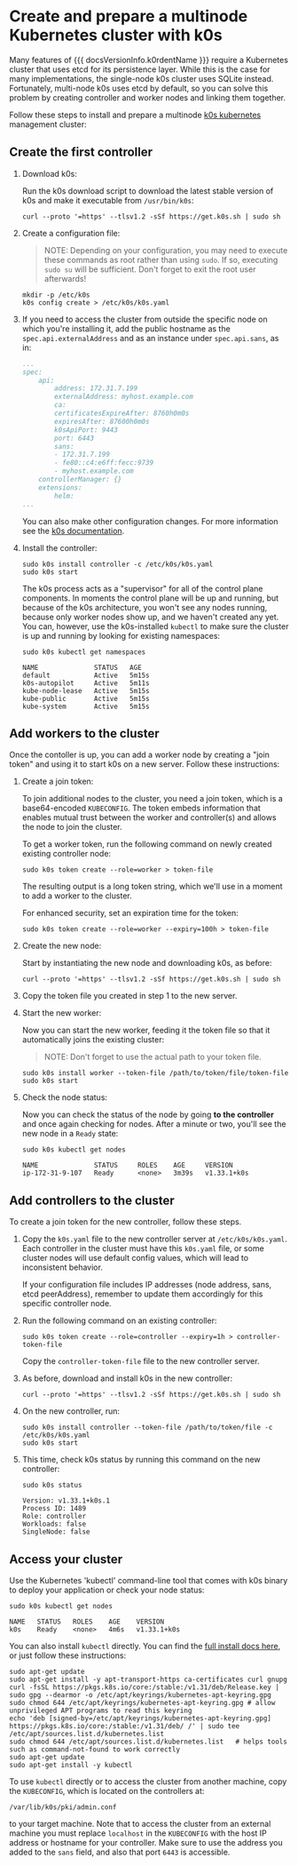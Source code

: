 # Create and prepare a multinode Kubernetes cluster with k0s

Many features of {{{ docsVersionInfo.k0rdentName }}} require a Kubernetes cluster that uses etcd for its persistence layer. While this is the case for many implementations, the single-node k0s cluster uses SQLite instead. Fortunately, multi-node k0s uses etcd by default, so you can solve this problem by creating controller and worker nodes and linking them together. 

Follow these steps to install and prepare a multinode [k0s kubernetes](https://k0sproject.io) management cluster:

## Create the first controller

1. Download k0s:

    Run the k0s download script to download the latest stable version of k0s and make it executable from `/usr/bin/k0s`:

    ```shell
    curl --proto '=https' --tlsv1.2 -sSf https://get.k0s.sh | sudo sh
    ```

2. Create a configuration file:

    > NOTE:
    > Depending on your configuration, you may need to execute these commands as root rather than using `sudo`. If so, executing `sudo su` will be sufficient. Don't forget to exit the root user afterwards!

    ```shell
    mkdir -p /etc/k0s
    k0s config create > /etc/k0s/k0s.yaml
    ```

3. If you need to access the cluster from outside the specific node on which you're installing it, add the public hostname as the `spec.api.externalAddress` and as an instance under `spec.api.sans`, as in:

    ```yaml
    ...
    spec:
        api:
            address: 172.31.7.199
            externalAddress: myhost.example.com
            ca:
            certificatesExpireAfter: 8760h0m0s
            expiresAfter: 87600h0m0s
            k0sApiPort: 9443
            port: 6443
            sans:
            - 172.31.7.199
            - fe80::c4:e6ff:fecc:9739
            - myhost.example.com
        controllerManager: {}
        extensions:
            helm:
    ...
    ```

    You can also make other configuration changes. For more information see the [k0s documentation](https://docs.k0sproject.io/stable/configuration/).

4. Install the controller:

    ```shell
    sudo k0s install controller -c /etc/k0s/k0s.yaml
    sudo k0s start
    ```

    The k0s process acts as a "supervisor" for all of the control plane components. In moments the control plane will be up and running, but because of the k0s architecture, you won't see any nodes running, because only worker nodes show up, and we haven't created any yet. You can, however, use the k0s-installed `kubectl` to make sure the cluster is up and running by looking for existing namespaces:

    ```shell
    sudo k0s kubectl get namespaces
    ```
    ```console
    NAME              STATUS   AGE
    default           Active   5m15s
    k0s-autopilot     Active   5m11s
    kube-node-lease   Active   5m15s
    kube-public       Active   5m15s
    kube-system       Active   5m15s
    ```

## Add workers to the cluster

Once the contoller is up, you can add a worker node by creating a "join token" and using it to start k0s on a new server. Follow these instructions:

1. Create a join token:

    To join additional nodes to the cluster, you need a join token, which is a base64-encoded `KUBECONFIG`. The token embeds information that enables mutual trust between the worker and controller(s) and allows the node to join the cluster.

    To get a worker token, run the following command on newly created existing controller node:

    ```shell
    sudo k0s token create --role=worker > token-file
    ```

    The resulting output is a long token string, which we'll use in a moment to add a worker to the cluster.

    For enhanced security, set an expiration time for the token:

    ```shell
    sudo k0s token create --role=worker --expiry=100h > token-file
    ```

2. Create the new node:

    Start by instantiating the new node and downloading k0s, as before:

    ```shell
    curl --proto '=https' --tlsv1.2 -sSf https://get.k0s.sh | sudo sh
    ```

3. Copy the token file you created in step 1 to the new server.

4. Start the new worker: 

    Now you can start the new worker, feeding it the token file so that it automatically joins the existing cluster:

    > NOTE:
    > Don't forget to use the actual path to your token file.

    ```shell
    sudo k0s install worker --token-file /path/to/token/file/token-file
    sudo k0s start
    ```

5. Check the node status:

    Now you can check the status of the node by going **to the controller** and once again checking for nodes. After a minute or two, you'll see the new node in a `Ready` state:

    ```shell
    sudo k0s kubectl get nodes
    ```
    ```console
    NAME              STATUS     ROLES    AGE     VERSION
    ip-172-31-9-107   Ready      <none>   3m39s   v1.33.1+k0s
    ```

## Add controllers to the cluster

To create a join token for the new controller, follow these steps.


1. Copy the `k0s.yaml` file to the new controller server at `/etc/k0s/k0s.yaml`. Each controller in the cluster must have this `k0s.yaml` file, or some cluster nodes will use default config values, which will lead to inconsistent behavior. 

    If your configuration file includes IP addresses (node address, sans, etcd peerAddress), remember to update them accordingly for this specific controller node.

2. Run the following command on an existing controller:

    ```shell
    sudo k0s token create --role=controller --expiry=1h > controller-token-file
    ```

    Copy the `controller-token-file` file to the new controller server.

4. As before, download and install k0s in the new controller:

    ```shell
    curl --proto '=https' --tlsv1.2 -sSf https://get.k0s.sh | sudo sh
    ```

3. On the new controller, run:

    ```shell
    sudo k0s install controller --token-file /path/to/token/file -c /etc/k0s/k0s.yaml
    sudo k0s start
    ```

4. This time, check k0s status by running this command on the new controller:

    ```shell
    sudo k0s status
    ```
    ```console
    Version: v1.33.1+k0s.1
    Process ID: 1489
    Role: controller
    Workloads: false
    SingleNode: false
    ```

## Access your cluster

Use the Kubernetes 'kubectl' command-line tool that comes with k0s binary to deploy your application or check your node status:

```shell
sudo k0s kubectl get nodes
```
```console
NAME   STATUS   ROLES    AGE    VERSION
k0s    Ready    <none>   4m6s   v1.33.1+k0s
```

You can also install `kubectl` directly. You can find the [full install docs here](https://kubernetes.io/docs/tasks/tools/install-kubectl-linux/), or just follow these instructions:

```shell
sudo apt-get update
sudo apt-get install -y apt-transport-https ca-certificates curl gnupg
curl -fsSL https://pkgs.k8s.io/core:/stable:/v1.31/deb/Release.key | sudo gpg --dearmor -o /etc/apt/keyrings/kubernetes-apt-keyring.gpg
sudo chmod 644 /etc/apt/keyrings/kubernetes-apt-keyring.gpg # allow unprivileged APT programs to read this keyring
echo 'deb [signed-by=/etc/apt/keyrings/kubernetes-apt-keyring.gpg] https://pkgs.k8s.io/core:/stable:/v1.31/deb/ /' | sudo tee /etc/apt/sources.list.d/kubernetes.list
sudo chmod 644 /etc/apt/sources.list.d/kubernetes.list   # helps tools such as command-not-found to work correctly
sudo apt-get update
sudo apt-get install -y kubectl
```

To use `kubectl` directly or to access the cluster from another machine, copy the `KUBECONFIG`, which is located on the controllers at:

```console
/var/lib/k0s/pki/admin.conf
```

to your target machine.  Note that to access the cluster from an external machine you must replace `localhost` in the `KUBECONFIG` with the host IP address or hostname for your controller. Make sure to use the address you added to the `sans` field, and also that port `6443` is accessible.